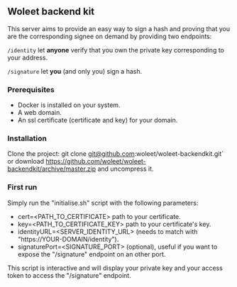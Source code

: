 ## Woleet backend kit

This server aims to provide an easy way to sign a hash and proving that you are the corresponding signee on demand by providing two endpoints:
    
`/identity` let **anyone** verify that you own the private key corresponding to your address. 
      
`/signature` let **you** (and only you) sign a hash.

### Prerequisites

- Docker is installed on your system. 
- A web domain.
- An ssl certificate (certificate and key) for your domain.

### Installation

Clone the project: git clone git@github.com:woleet/woleet-backendkit.git` or download https://github.com/woleet/woleet-backendkit/archive/master.zip and uncompress it.

### First run

Simply run the "initialise.sh" script with the following parameters:
- cert=<PATH_TO_CERTIFICATE> path to your certificate.
- key=<PATH_TO_CERTIFICATE_KEY> path to your certificate's key.
- identityURL=<SERVER_IDENTITY_URL> (needs to match with "https://YOUR-DOMAIN/identity").
- signaturePort=<SIGNATURE_PORT> (optional), useful if you want to expose the "/signature" endpoint on an other port.

This script is interactive and will display your private key and your access token to access the "/signature" endpoint.